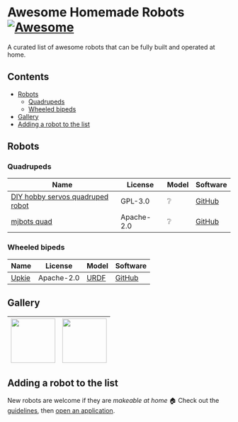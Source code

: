 # Awesome Homemade Robots [![Awesome](https://awesome.re/badge.svg)](https://awesome.re)

A curated list of awesome robots that can be fully built and operated at home.

## Contents

* [Robots](#robots)
    * [Quadrupeds](#quadrupeds)
    * [Wheeled bipeds](#wheeled-bipeds)
* [Gallery](#gallery)
* [Adding a robot to the list](#adding-a-robot-to-the-list)

## Robots

### Quadrupeds

| Name  | License    | Model | Software |
|-------|------------|-------|----------|
| [DIY hobby servos quadruped robot](https://hackaday.io/project/171456-diy-hobby-servos-quadruped-robot) | GPL-3.0 | ❔ | [GitHub](https://github.com/miguelasd688/4-legged-robot-model) |
| [mjbots quad](https://hackaday.io/project/167845-mjbots-quad) | Apache-2.0 | ❔ | [GitHub](https://github.com/mjbots/quad/) |

### Wheeled bipeds

| Name  | License    | Model | Software |
|-------|------------|-------|----------|
| [Upkie](https://hackaday.io/project/185729-upkie-wheeled-biped-robot) | Apache-2.0 | [URDF](https://github.com/tasts-robots/upkie_description) | [GitHub](https://github.com/tasts-robots) |

## Gallery

| <img src="https://user-images.githubusercontent.com/1189580/170496331-e1293dd3-b50c-40ee-9c2e-f75f3096ebd8.png" height="100"> | <img src="https://user-images.githubusercontent.com/1189580/172118225-dfb4c6e6-d56b-4d37-9bd2-56370cc25a35.png" height="100"> |
|--|--|

## Adding a robot to the list

New robots are welcome if they are *makeable at home* 🏠 Check out the [guidelines](CONTRIBUTING.md), then [open an application](https://github.com/tasts-robots/us/issues/new?template=new_robot_template.md).
